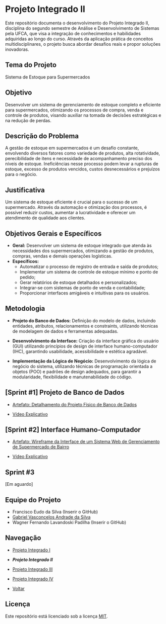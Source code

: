 # Projeto Integrado II
Este repositório documenta o desenvolvimento do Projeto Integrado  II, disciplina do segundo semestre de Análise e Desenvolvimento de Sistemas pela UFCA, que visa a integração de conhecimentos e habilidades adquiridas ao longo do curso. Através da aplicação prática de conceitos multidisciplinares, o projeto busca abordar desafios reais e propor soluções inovadoras.

## Tema do Projeto
Sistema de Estoque para Supermercados

## Objetivo
Desenvolver um sistema de gerenciamento de estoque completo e eficiente para supermercados, otimizando os processos de compra, venda e controle de produtos, visando auxiliar na tomada de decisões estratégicas e na redução de perdas.

## Descrição do Problema
A gestão de estoque em supermercados é um desafio constante, envolvendo diversos fatores como variedade de produtos, alta rotatividade, perecibilidade de itens e necessidade de acompanhamento preciso dos níveis de estoque. Ineficiências nesse processo podem levar a rupturas de estoque, excesso de produtos vencidos, custos desnecessários e prejuízos para o negócio.

## Justificativa
Um sistema de estoque eficiente é crucial para o sucesso de um supermercado. Através da automação e otimização dos processos, é possível reduzir custos, aumentar a lucratividade e oferecer um atendimento de qualidade aos clientes.

## Objetivos Gerais e Específicos

* **Geral:** 
  Desenvolver um sistema de estoque integrado que atenda às necessidades dos supermercados, otimizando a gestão de produtos, compras, vendas e demais operações logísticas.
* **Específicos:**
  * Automatizar o processo de registro de entrada e saída de produtos;
  * Implementar um sistema de controle de estoque mínimo e ponto de pedido;
  * Gerar relatórios de estoque detalhados e personalizados;
  * Integrar-se com sistemas de ponto de venda e contabilidade;
  * Proporcionar interfaces amigáveis e intuitivas para os usuários.

## Metodologia

* **Projeto do Banco de Dados:**
  Definição do modelo de dados, incluindo entidades, atributos, relacionamentos e constraints, utilizando técnicas de modelagem de dados e ferramentas adequadas.

* **Desenvolvimento da Interface:**
  Criação da interface gráfica do usuário (GUI) utilizando princípios de design de interface humano-computador (IHC), garantindo usabilidade, acessibilidade e estética agradável.

* **Implementação da Lógica de Negócio:**
  Desenvolvimento da lógica de negócio do sistema, utilizando técnicas de programação orientada a objetos (POO) e padrões de design adequados, para garantir a modularidade, flexibilidade e manutenabilidade do código.

## [Sprint #1] Projeto de Banco de Dados

* [Artefato: Detalhamento do Projeto Físico de Banco de Dados](https://docs.google.com/document/d/e/2PACX-1vS05wrypUYEt3znhjaYVfXLj_W4R6_qSQdFY5DLwfaDTPKRloNaE-taGf7DuEIdaw/pub)

* [Vídeo Explicativo](https://youtu.be/E2_TDB2mapQ)

## [Sprint #2] Interface Humano-Computador

* [Artefato: Wireframe da Interface de um Sistema Web de Gerenciamento de Supermercado de Bairro](https://docs.google.com/document/d/1GGiHQgeTS4yRfzoqRKXoR2chYgH5aEw4cjaM7X-hPTk/edit?usp=sharing)

* [Vídeo Explicativo](https://drive.google.com/file/d/111jLgiQ9yDn2_GMYCbXvj2O0grOQ7Jsx/view?usp=sharing)

## Sprint #3

[Em aguardo]

## Equipe do Projeto

- Francisco Eudo da Silva (Inserir o GitHub)
- [Gabriel Vasconcelos Andrade da Silva](https://github.com/devitruvius)
- Wagner Fernando Lavandoski Padilha (Inserir o GitHub)

## Navegação
* [Projeto Integrado I](https://github.com/seu-user/PI-I)

* ***Projeto Integrado II***

* [Projeto Integrado III](https://github.com/seu-user/PI-III)

* [Projeto Integrado IV](https://github.com/seu-user/PI-IV)

* [Voltar](https://github.com/devitruvius/ADS-integrated-project)

## Licença

Este repositório está licenciado sob a licença [MIT](https://choosealicense.com/licenses/mit/).
